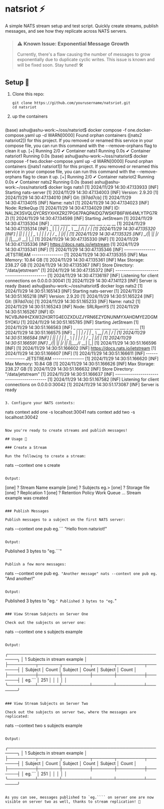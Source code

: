 # natsriot ⚡

A simple NATS stream setup and test script. Quickly create streams, publish messages, and see how they replicate across NATS servers.


> ### ⚠️ Known Issue: Exponential Message Growth
> Currently, there's a flaw causing the number of messages to grow exponentially due to duplicate cyclic writes. This issue is known and will be fixed soon. Stay tuned! 🛠️

## Setup 🚀

1. Clone this repo:

   ```
   git clone https://github.com/yourusername/natsriot.git
   cd natsriot
   ```
2. up the containers
   
   ```bash
(base) ashu@ashu-work:~/oss/natsriot$ docker compose -f one.docker-compose.yaml up -d
WARN[0000] Found orphan containers ([nats2 natsriot2]) for this project. If you removed or renamed this service in your compose file, you can run this command with the --remove-orphans flag to clean it up.
[+] Running 2/0
 ✔ Container nats1      Running                                                                                                                                                                                                           0.0s
 ✔ Container natsriot1  Running                                                                                                                                                                                                           0.0s
(base) ashu@ashu-work:~/oss/natsriot$ docker compose -f two.docker-compose.yaml up -d
WARN[0000] Found orphan containers ([nats1 natsriot1]) for this project. If you removed or renamed this service in your compose file, you can run this command with the --remove-orphans flag to clean it up.
[+] Running 2/0
 ✔ Container natsriot2  Running                                                                                                                                                                                                           0.0s
 ✔ Container nats2      Running                                                                                                                                                                                                           0.0s
(base) ashu@ashu-work:~/oss/natsriot$ docker logs nats1
[1] 2024/11/29 14:30:47.133933 [INF] Starting nats-server
[1] 2024/11/29 14:30:47.134003 [INF]   Version:  2.9.20
[1] 2024/11/29 14:30:47.134010 [INF]   Git:      [97dd7cb]
[1] 2024/11/29 14:30:47.134015 [INF]   Name:     nats1
[1] 2024/11/29 14:30:47.134023 [INF]   Node:     RztkeQup
[1] 2024/11/29 14:30:47.134029 [INF]   ID:       NAL2K3SVQLQYCRSYXHXZR27PG67PAQPAIDQ7WSKFB6FW64MLYTPG7RZI
[1] 2024/11/29 14:30:47.134598 [INF] Starting JetStream
[1] 2024/11/29 14:30:47.135304 [INF]     _ ___ _____ ___ _____ ___ ___   _   __  __
[1] 2024/11/29 14:30:47.135314 [INF]  _ | | __|_   _/ __|_   _| _ \ __| /_\ |  \/  |
[1] 2024/11/29 14:30:47.135320 [INF] | || | _|  | | \__ \ | | |   / _| / _ \| |\/| |
[1] 2024/11/29 14:30:47.135325 [INF]  \__/|___| |_| |___/ |_| |_|_\___/_/ \_\_|  |_|
[1] 2024/11/29 14:30:47.135330 [INF]
[1] 2024/11/29 14:30:47.135336 [INF]          https://docs.nats.io/jetstream
[1] 2024/11/29 14:30:47.135341 [INF]
[1] 2024/11/29 14:30:47.135346 [INF] ---------------- JETSTREAM ----------------
[1] 2024/11/29 14:30:47.135355 [INF]   Max Memory:      10.84 GB
[1] 2024/11/29 14:30:47.135361 [INF]   Max Storage:     238.27 GB
[1] 2024/11/29 14:30:47.135367 [INF]   Store Directory: "/data/jetstream"
[1] 2024/11/29 14:30:47.135372 [INF] -------------------------------------------
[1] 2024/11/29 14:30:47.136197 [INF] Listening for client connections on 0.0.0.0:30041
[1] 2024/11/29 14:30:47.141123 [INF] Server is ready
(base) ashu@ashu-work:~/oss/natsriot$ docker logs nats2
[1] 2024/11/29 14:30:51.165143 [INF] Starting nats-server
[1] 2024/11/29 14:30:51.165218 [INF]   Version:  2.9.20
[1] 2024/11/29 14:30:51.165224 [INF]   Git:      [97dd7cb]
[1] 2024/11/29 14:30:51.165233 [INF]   Name:     nats2
[1] 2024/11/29 14:30:51.165243 [INF]   Node:     SRLRpmYS
[1] 2024/11/29 14:30:51.165267 [INF]   ID:       NCVBJNHHZXW32H3RTG4EOZXDUZJYRN6EZYDNUNMYXAHDMYE2DGM5YOKU
[1] 2024/11/29 14:30:51.165785 [INF] Starting JetStream
[1] 2024/11/29 14:30:51.166563 [INF]     _ ___ _____ ___ _____ ___ ___   _   __  __
[1] 2024/11/29 14:30:51.166575 [INF]  _ | | __|_   _/ __|_   _| _ \ __| /_\ |  \/  |
[1] 2024/11/29 14:30:51.166584 [INF] | || | _|  | | \__ \ | | |   / _| / _ \| |\/| |
[1] 2024/11/29 14:30:51.166591 [INF]  \__/|___| |_| |___/ |_| |_|_\___/_/ \_\_|  |_|
[1] 2024/11/29 14:30:51.166596 [INF]
[1] 2024/11/29 14:30:51.166602 [INF]          https://docs.nats.io/jetstream
[1] 2024/11/29 14:30:51.166607 [INF]
[1] 2024/11/29 14:30:51.166611 [INF] ---------------- JETSTREAM ----------------
[1] 2024/11/29 14:30:51.166620 [INF]   Max Memory:      10.84 GB
[1] 2024/11/29 14:30:51.166626 [INF]   Max Storage:     238.27 GB
[1] 2024/11/29 14:30:51.166632 [INF]   Store Directory: "/data/jetstream"
[1] 2024/11/29 14:30:51.166637 [INF] -------------------------------------------
[1] 2024/11/29 14:30:51.167582 [INF] Listening for client connections on 0.0.0.0:30042
[1] 2024/11/29 14:30:51.173087 [INF] Server is ready
```

3. Configure your NATS contexts:

   ```
   nats context add one -s localhost:30041
   nats context add two -s localhost:30042
   ```

Now you're ready to create streams and publish messages!

## Usage 📡

### Create a Stream

Run the following to create a stream:

```
nats --context one s create
```

Output:
```
[one] ? Stream Name example
[one] ? Subjects eg.>
[one] ? Storage file
[one] ? Replication 1
[one] ? Retention Policy Work Queue
...
Stream example was created
```

### Publish Messages

Publish messages to a subject on the first NATS server:

```
nats --context one pub eg.``` "Hello from natsriot!"
```

Output:
```
Published 3 bytes to "eg.```"
```

Publish a few more messages:

```
nats --context one pub eg.``` "Another message"
nats --context one pub eg.``` "And another!"
```

Output:
```
Published 3 bytes to "eg.```"
Published 3 bytes to "eg.```"
```

### View Stream Subjects on Server One

Check out the subjects on server one:

```
nats --context one s subjects example
```

Output:
```
╭─────────────────────────────────────────────────────╮
│             1 Subjects in stream example            │
├─────────┬───────┬─────────┬───────┬─────────┬───────┤
│ Subject │ Count │ Subject │ Count │ Subject │ Count │
├─────────┼───────┼─────────┼───────┼─────────┼───────┤
│ eg.```  │ 251   │         │       │         │       │
╰─────────┴───────┴─────────┴───────┴─────────┴───────╯
```

### View Stream Subjects on Server Two

Check out the subjects on server two, where the messages are replicated:

```
nats --context two s subjects example
```

Output:
```
╭─────────────────────────────────────────────────────╮
│             1 Subjects in stream example            │
├─────────┬───────┬─────────┬───────┬─────────┬───────┤
│ Subject │ Count │ Subject │ Count │ Subject │ Count │
├─────────┼───────┼─────────┼───────┼─────────┼───────┤
│ eg.```  │ 251   │         │       │         │       │
╰─────────┴───────┴─────────┴───────┴─────────┴───────╯
```

As you can see, messages published to `eg.```` on server one are now visible on server two as well, thanks to stream replication! 🔄
